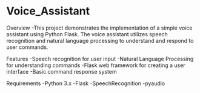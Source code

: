 # Voice_Assistant

Overview
-This project demonstrates the implementation of a simple voice assistant using Python Flask. The voice assistant utilizes speech recognition and natural language processing to understand and respond to user commands.

Features
-Speech recognition for user input
-Natural Language Processing for understanding commands
-Flask web framework for creating a user interface
-Basic command response system

Requirements
-Python 3.x
-Flask
-SpeechRecognition
-pyaudio
